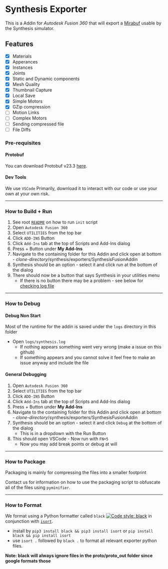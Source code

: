 # Synthesis Exporter
This is a Addin for *Autodesk Fusion 360* that will export a [Mirabuf](https://github.com/HiceS/mirabuf) usable by the Synthesis simulator.

## Features
- [x] Materials
- [x] Apperances
- [x] Instances
- [x] Joints
- [x] Static and Dynamic components
- [x] Mesh Quality
- [x] Thumbnail Capture
- [x] Local Save
- [x] Simple Motors
- [x] GZip compression
- [ ] Motion Links
- [ ] Complex Motors
- [ ] Sending compressed file
- [ ] File Diffs

### Pre-requisites

#### Protobuf

You can download Protobuf v23.3 [here](https://github.com/protocolbuffers/protobuf/releases/tag/v23.3).

#### Dev Tools

We use `VSCode` Primarily, download it to interact with our code or use your own at your own risk.

---

### How to Build + Run
1. See root [`README`](/README.md) on how to run `init` script
2. Open `Autodesk Fusion 360`
3. Select `UTILITIES` from the top bar
4. Click `ADD-INS` Button
5. Click `Add-Ins` tab at the top of Scripts and Add-Ins dialog
6. Press + Button under **My Add-Ins** 
7. Navigate to the containing folder for this Addin and click open at bottom - _clone-directory_/synthesis/exporters/SynthesisFusionAddin
8. Synthesis should be an option - select it and click run at the bottom of the dialog
9. There should now be a button that says Synthesis in your utilities menu
    - If there is no button there may be a problem - see below for [checking log file](#debug-non-start)

---

### How to Debug

#### Debug Non Start

Most of the runtime for the addin is saved under the `logs` directory in this folder

- Open `logs/synthesis.log`
    - If nothing appears something went very wrong (make a issue on this github)
    - If something appears and you cannot solve it feel free to make an issue anyway and include the file

#### General Debugging

1. Open `Autodesk Fusion 360`
2. Select `UTILITIES` from the top bar
3. Click `ADD-INS` Button
4. Click `Add-Ins` tab at the top of Scripts and Add-Ins dialog
5. Press + Button under **My Add-Ins** 
6. Navigate to the containing folder for this Addin and click open at bottom - _clone-directory_/synthesis/exporters/SynthesisFusionAddin
7. Synthesis should be an option - select it and click `Debug` at the bottom of the dialog
    - This is in a dropdown with the Run Button
8. This should open VSCode - Now run with `FN+5`
    - Now you may add break points or debug at will

---

### How to Package

Packaging is mainly for compressing the files into a smaller footprint

Contact us for information on how to use the packaging script to obfuscate all of the files using `pyminifier`.

---

### How to Format

We format using a Python formatter called `black` [![Code style: black](https://img.shields.io/badge/code%20style-black-000000.svg)](https://github.com/psf/black) in conjunction with [`isort`](https://pycqa.github.io/isort/).

- install by `pip3 install black && pip3 install isort` or `pip install black && pip install isort`
- use `isort .` followed by `black .` to format all relevant exporter python files.

__Note: black will always ignore files in the proto/proto_out folder since google formats those__
